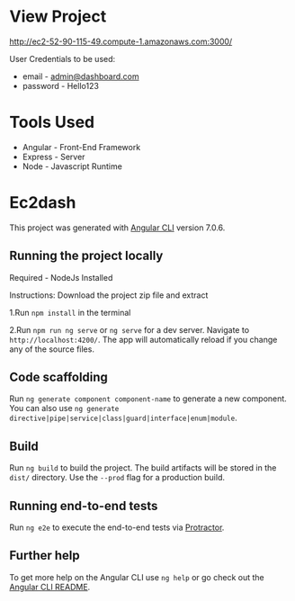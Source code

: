 # View Project

http://ec2-52-90-115-49.compute-1.amazonaws.com:3000/

User Credentials to be used:
* email - admin@dashboard.com
* password - Hello123

# Tools Used


* Angular - Front-End Framework
* Express - Server
* Node    - Javascript Runtime
             
# Ec2dash

This project was generated with [Angular CLI](https://github.com/angular/angular-cli) version 7.0.6.



## Running the project locally
Required - NodeJs Installed

Instructions:
Download the project zip file and extract

1.Run `npm install` in the terminal

2.Run `npm run ng serve` or `ng serve` for a dev server. Navigate to `http://localhost:4200/`. The app will automatically reload if you change any of the source files.

## Code scaffolding

Run `ng generate component component-name` to generate a new component. You can also use `ng generate directive|pipe|service|class|guard|interface|enum|module`.

## Build

Run `ng build` to build the project. The build artifacts will be stored in the `dist/` directory. Use the `--prod` flag for a production build.


## Running end-to-end tests

Run `ng e2e` to execute the end-to-end tests via [Protractor](http://www.protractortest.org/).

## Further help

To get more help on the Angular CLI use `ng help` or go check out the [Angular CLI README](https://github.com/angular/angular-cli/blob/master/README.md).




